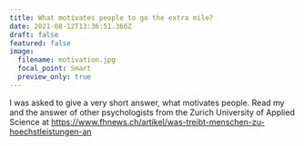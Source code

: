 ```yaml
---
title: What motivates people to go the extra mile?
date: 2021-08-12T13:36:51.366Z
draft: false
featured: false
image:
  filename: motivation.jpg
  focal_point: Smart
  preview_only: true
---
```

I was asked to give a very short answer, what motivates people. Read my and the answer of other psychologists from the Zurich University of Applied Science at https://www.fhnews.ch/artikel/was-treibt-menschen-zu-hoechstleistungen-an
